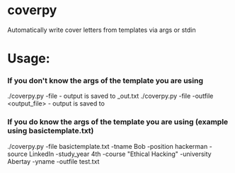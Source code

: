 # coverpy
Automatically write cover letters from templates via args or stdin 

# Usage:

### If you don't know the args of the template you are using

./coverpy.py -file <templatefile>  -  output is saved to <templatefile>_out.txt
./coverpy.py -file <templatefile>  -outfile <output_file>  -  output is saved to <outputfile>
  
### If you do know the args of the template you are using (example using basictemplate.txt)

./coverpy.py -file basictemplate.txt -tname Bob -position hackerman -source LinkedIn -study_year 4th -course "Ethical Hacking" -university Abertay -yname -outfile test.txt
